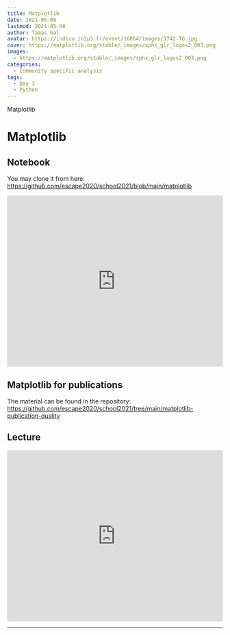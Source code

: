 ```yaml
---
title: Matplotlib
date: 2021-05-08
lastmod: 2021-05-08
author: Tamas Gal
avatar: https://indico.in2p3.fr/event/16864/images/3742-TG.jpg
cover: https://matplotlib.org/stable/_images/sphx_glr_logos2_003.png
images:
  - https://matplotlib.org/stable/_images/sphx_glr_logos2_003.png
categories:
  - Community specific analysis
tags:
  - Day 3
  - Python
---
```


Matplotlib

<!--more-->
<!---->

<!-- Dear instructor:
* The dates at the top of this markdown (.md) document will help order the classes in the portal.
Please, if you don't need to, do not change the one that is now.
* Take into account that there is a feature in the dates: if you use a date in the future, the class will be not visible in the portal until the date you have assigned.
* You can create dedicated folders if you need to.
* But if you simply need to add some pictures, you can use the folder ../static/img/ mentioned at the top as /school2021/img/
-->

<!---->

# Matplotlib

## Notebook

You may clone it from here:
https://github.com/escape2020/school2021/blob/main/matplotlib

<iframe frameborder="0" height="400" width="100%" scrolling="yes" src="https://nbviewer.jupyter.org/github/escape2020/school2021/blob/main/matplotlib/Matplotlib%20Introduction.ipynb"></iframe>

## Matplotlib for publications

The material can be found in the repository:
https://github.com/escape2020/school2021/tree/main/matplotlib-publication-quality

## Lecture

<iframe width="100%" height="400" src="https://www.youtube.com/embed/gfr2wzCOQYc" title="YouTube video player" frameborder="0" allow="accelerometer; autoplay; clipboard-write; encrypted-media; gyroscope; picture-in-picture" allowfullscreen></iframe>

---
